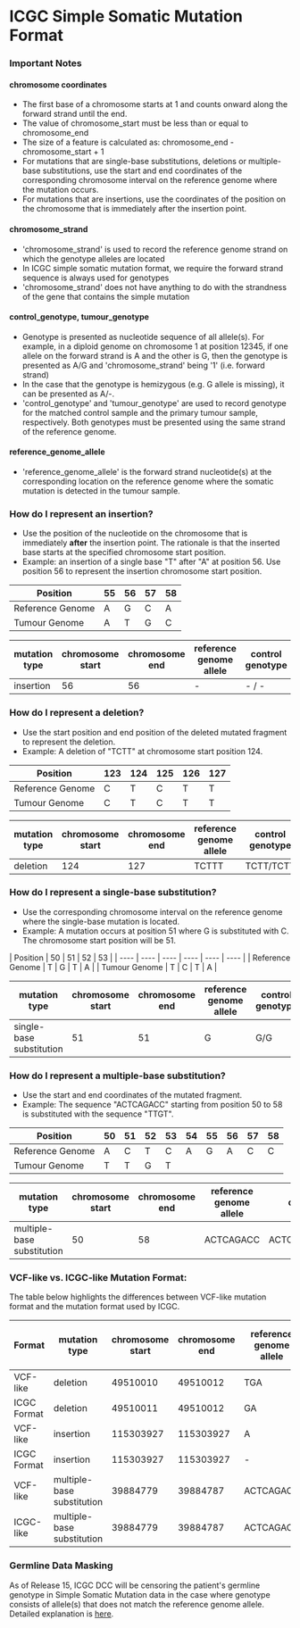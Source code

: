 # ICGC Simple Somatic Mutation Format

### Important Notes

#### chromosome coordinates

* The first base of a chromosome starts at 1 and counts onward along the forward strand until the end.
* The value of chromosome_start must be less than or equal to chromosome_end
* The size of a feature is calculated as: chromosome_end - chromosome_start + 1
* For mutations that are single-base substitutions, deletions or multiple-base substitutions, use the start and end coordinates of the corresponding chromosome interval on the reference genome where the mutation occurs.
* For mutations that are insertions, use the coordinates of the position on the chromosome that is immediately after the insertion point.

#### chromosome_strand

* 'chromosome_strand' is used to record the reference genome strand on which the genotype alleles are located
* In ICGC simple somatic mutation format, we require the forward strand sequence is always used for genotypes
* 'chromosome_strand' does not have anything to do with the strandness of the gene that contains the simple mutation

#### control_genotype, tumour_genotype

* Genotype is presented as nucleotide sequence of all allele(s). For example, in a diploid genome on chromosome 1 at position 12345, if one allele on the forward strand is A and the other is G, then the genotype is presented as A/G and 'chromosome_strand' being '1' (i.e. forward strand)
* In the case that the genotype is hemizygous (e.g. G allele is missing), it can be presented as A/-.
* 'control_genotype' and 'tumour_genotype' are used to record genotype for the matched control sample and the primary tumour sample, respectively. Both genotypes must be presented using the same strand of the reference genome.

#### reference_genome_allele

* 'reference_genome_allele' is the forward strand nucleotide(s) at the corresponding location on the reference genome where the somatic mutation is detected in the tumour sample.

### How do I represent an insertion?

* Use the position of the nucleotide on the chromosome that is immediately **after** the insertion point. The rationale is that the inserted base starts at the specified chromosome start position.
* Example: an insertion of a single base "T" after "A" at position 56. Use position 56 to represent the insertion chromosome start position.

| Position |  55 |  56 |  57 |  58 |
| ---- | ---- | ---- | ---- | ---- |
| Reference Genome |  A |  G |  C |  A |
| Tumour Genome |  A |  T |  G |  C |

| mutation type |  chromosome start |  chromosome end |  reference genome allele |  control genotype |  tumour genotype |  mutated from allele | mutated to allele |
| ---- |  ---- |  ---- |  ---- |  ---- |  ---- |  ---- | ---- |
| insertion |  56 |  56 |  - |  \- / - |  - /T |  - |  T |

### How do I represent a deletion?

* Use the start position and end position of the deleted mutated fragment to represent the deletion.
* Example: A deletion of "TCTT" at chromosome start position 124.

| Position |  123 |  124 |  125 |  126 |  127 |
| ---- |  ---- |  ---- |  ---- |  ---- | ---- |
| Reference Genome |  C |  T |  C |  T |  T |
| Tumour Genome |  C |  T |  C |  T  |  T |

| mutation type |  chromosome start |  chromosome end |  reference genome allele |  control genotype |  tumour genotype |  mutated from allele | mutated to allele |
| ---- |  ---- |  ---- |  ---- |  ---- |  ---- |  ---- | ---- |
| deletion |  124 |  127 |  TCTTT |  TCTT/TCTT |  TCTT/- |  TCTT |  - |

### How do I represent a single-base substitution?

* Use the corresponding chromosome interval on the reference genome where the single-base mutation is located.
* Example: A mutation occurs at position 51 where G is substituted with C. The chromosome start position will be 51.

| Position |  50 |  51 |  52 |  53 |
| ---- |  ---- |  ---- |  ---- |  ---- | ---- |
| Reference Genome |  T |  G |  T |  A |
| Tumour Genome |  T |  C |  T |  A |

| mutation type |  chromosome start |  chromosome end |  reference genome allele |  control genotype |  tumour genotype |  mutated from allele | mutated to allele |
| ---- |  ---- |  ---- |  ---- |  ---- |  ---- |  ---- | ---- |
| single-base substitution |  51 |  51 |  G |  G/G |  G/C |  G |  C |

### How do I represent a multiple-base substitution?

* Use the start and end coordinates of the mutated fragment.
* Example: The sequence "ACTCAGACC" starting from position 50 to 58 is substituted with the sequence "TTGT".

| Position |  50 |  51 |  52 |  53 |  54 |  55 |  56 |  57 |  58 |
| ---- |  ---- |  ---- |  ---- |  ---- | ---- | ---- | ---- | ---- | ---- |
| Reference Genome |  A |  C |  T |  C |  A |  G |  A |  C |  C |
| Tumour Genome |  T |  T |  G |  T |    |    |    |    |    |  

| mutation type |  chromosome start |  chromosome end |  reference genome allele |  control genotype |  tumour genotype |  mutated from allele | mutated to allele |
| ---- |  ---- |  ---- |  ---- |  ---- |  ---- |  ---- | ---- |
| multiple-base substitution |  50 |  58 |  ACTCAGACC |  ACTCAGACC/ACTCAGACC |  ACTCAGACC/TTGT |  ACTCAGACC |  TTGT |

 

### **VCF-like vs. ICGC-like Mutation Format:**

The table below highlights the differences between VCF-like mutation format and the mutation format used by ICGC.

| Format |  mutation type |  chromosome start |  chromosome end |  reference genome allele |  control genotype |  tumour genotype | mutated from allele (new field) | mutated to allele (new field) |
| ---- |  ---- |  ---- |  ---- |  ---- | ---- | ---- | ---- | ---- |
| VCF-like |  deletion |  49510010 |  49510012 |  TGA |  TGA/TGA |  TGA/T |    |    |
| ICGC Format |  deletion |  49510011 |  49510012 |  GA |  GA/GA |  GA/- |  GA |  - |
| VCF-like |  insertion |  115303927 |  115303927 |  A |  A/A |  A/AT |    |    |
| ICGC Format |  insertion |  115303927 |  115303927 |  - |  -/- |  -/T |  - |  T |
| VCF-like |  multiple-base substitution |  39884779 |  39884787 |  ACTCAGACC |  ACTCAGACC/ACTCAGACC |  ACTCAGACC/TTGT |    |    |
| ICGC-like |  multiple-base substitution |  39884779 |  39884787 |  ACTCAGACC |  ACTCAGACC/ACTCAGACC |  ACTCAGACC/TTGT |  ACTCAGACC |  TTGT |  

### Germline Data Masking

As of Release 15, ICGC DCC will be censoring the patient's germline genotype in Simple Somatic Mutation data in the case where genotype consists of allele(s) that does not match the reference genome allele. Detailed explanation is [here](/portal/methods.md#germline-data-masking).
